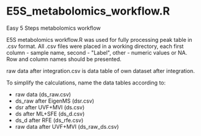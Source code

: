 # E5S_metabolomics_workflow.R
Easy 5 Steps metabolomics workflow

E5S metabolomics workflow.R was used for fully processing peak table in .csv format. All .csv files were placed in a working directory, each first column - sample name, second - "Label", other - numeric values or NA. Row and column names should be presented.

raw data after integration.csv is data table of own dataset after integration.

To simplify the calculations, name the data tables according to:
- raw data (ds_raw.csv)
- ds_raw after EigenMS (dsr.csv)
- dsr after UVF+MVI (ds.csv)
- ds after ML+SFE (ds_d.csv)
- ds_d after RFE (ds_rfe.csv)
- raw data after UVF+MVI (ds_raw_ds.csv)
